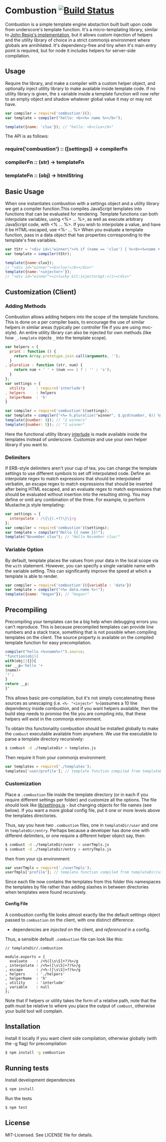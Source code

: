 # Combustion [![Build Status](https://secure.travis-ci.org/clux/combustion.png)](http://travis-ci.org/clux/combustion)
Combustion is a simple template engine abstaction built built upon code from underscore's template function. It's a micro-templating library, similar to [John Resig's implementation](http://ejohn.org/blog/javascript-micro-templating/), but it allows custom injection of helpers and the utility library of choice in a strict commonjs environment where globals are annihilated. It's dependency-free and tiny when it's main entry point is required, but for node it includes helpers for server-side compilation.

## Usage
Require the library, and make a compiler with a custom helper object, and optionally inject utility library to make available inside template code. If no utility library is given, the `$` variable inside a template function will now refer to an empty object and shadow whatever global value it may or may not have.

````javascript
var compiler = require('combustion')();
var template = compiler("hello: <b><%= name %></b>");

template({name: 'clux'}); // "hello: <b>clux</b>"
````

The API is as follows:
### require('combustion') :: ([settings]) -> compilerFn
### compilerFn :: (str) -> templateFn
### templateFn :: (obj) -> htmlString

## Basic Usage
When one instantiates combustion with a settings object and a utility library we get a compiler function.This compiles JavaScript templates into functions that can be evaluated for rendering. Template functions can both interpolate variables, using <%= … %>, as well as execute arbitrary JavaScript code, with <% … %>. If you wish to interpolate a value, and have it be HTML-escaped, use <%- … %> When you evaluate a template function, pass in a data object that has properties corresponding to the template's free variables.

````javascript
var tStr = "<div id=\"winner\"><% if (name == 'clux') { %><b><%=name + '!'%></b><% } else { %><i><%-'lucky ' + name%></i><% } %></div>";
var template = compiler(tStr);

template({name:clux});
// "<div id="winner"><b>clux!</b></div>"
template({name:'<injector>'});
// "<div id="winner"><i>lucky &lt;injector&gt;</i></div>"
````

## Customization (Client)
### Adding Methods
Combustion allows adding helpers into the scope of the template functions. This is done on a per compiler basis, to encourage the use of similar helpers in similar areas (typically per controller file if you are using mvc-style). An entire utility library can also be injected for own methods (like how `_.template` injects `_` into the template scope).

````javascript
var helpers = {
  print : function () {
    return Array.prototype.join.call(arguments, '');
  }
, pluralize : function (str, num) {
    return num + ' ' + (num === 1 ? : '' : 's');
  }
};
var settings = {
  utility     : require('interlude')
, helpers     : helpers
, helperName  : 'h'
}

var compiler = require('combustion')(settings);
var template = compiler("<%= h.pluralize("winner", $.gcd(number, 6)) %>");
template({number: 4}); // "2 winners"
template({number: 5}); // "1 winner"
````

Here the functional utility library [interlude](https://github.com/clux/interlude) is made available inside the templates instead of underscore. Customize and use your own helper library if you want to.

### Delimiters
If ERB-style delimiters aren't your cup of tea, you can change the template settings to use different symbols to set off interpolated code. Define an interpolate regex to match expressions that should be interpolated verbatim, an escape regex to match expressions that should be inserted after being HTML escaped, and an evaluate regex to match expressions that should be evaluated without insertion into the resulting string. You may define or omit any combination of the three. For example, to perform Mustache.js style templating:

````javascript
var settings = {
  interpolate : /\{\{(.+?)\}\}/g
};
var compiler = require('combustion')(settings);
var template = compiler("Hello {{ name }}!");
template("November clux"); // "Hello November clux!"
````

### Variable Option
By default, template places the values from your data in the local scope via the `with` statement. However, you can specify a single variable name with the variable setting. This can significantly improve the speed at which a template is able to render.

````javascript
var compiler = require('combustion')({variable : 'data'})
var template = compiler("<%= data.name %>!");
template({name: "Hogan"}); // "Hogan!"
````

## Precompiling
Precompiling your templates can be a big help when debugging errors you can't reproduce. This is because precompiled templates can provide line numbers and a stack trace, something that is not possible when compiling templates on the client. The source property is available on the compiled template function for easy precompilation.

````javascript
compiler("hello <%=name%>!").source;
"function(obj){
with(obj||{}){
var __p='hello '+
(name)+
'!';
}
return __p;
}"
````

This allows basic pre-compilation, but it's not simply concatenating these sources as unescaping (i.e. `<%- "<inject>" %>`)assumes a 10 line dependency inside combustion, and if you want helpers available, then the build step needs to _promise_ the file you are compiling into, that these helpers will exist in the commonjs environment.

To obtain this functionality combustion should be installed globally to make the `combust` executable available from anywhere. We use the executable to parse a template directory recursively:

````bash
$ combust -d ./templateDir > templates.js
````

Then require it from your commonjs environment:

````javascript
var templates = require('./templates');
templates['user/profile']; // template function compiled from templateDir/user/profile.html
````

### Customization
Place a `.combustion` file inside the template directory (or in each if you require different settings per folder) and customize all the options. The file should look like [lib/settings.js](https://github.com/clux/combustion/blob/master/lib/settings.js) - but changing objects for file names (see below). If you want a more global config file, put it one or more levels above the templates directories.

Thus, say you have two `.combustion` files, one in `templateDir/user` and one in `templateDir/entry`. Perhaps because a developer has done one with different delimiters, or one require a different helper object say, then:

````bash
$ combust -d ./templateDir/user  > userTmpls.js
$ combust -d ./templateDir/entry > entryTmpls.js
````

then from your cjs environment:

````javascript
var userTmpls = require('./userTmpls');
userTmpls['profile']; // template function compiled from templateDir/user/profile.html
````

Since each file now contains the templates from this folder this namespaces the templates by file rather than adding slashes in between directories when templates were found recursively.

#### Config File
A combustion config file looks almost exactly like the default settings object passed to `combustion` on the client, with one distinct difference:

- dependencies are _injected_ on the client, and _referenced_ in a config.

Thus, a sensible default `.combustion` file can look like this:

````
// templateDir/.combustion

module.exports = {
  evaluate    : /<%([\s\S]+?)%>/g
, interpolate : /<%=([\s\S]+?)%>/g
, escape      : /<%-([\s\S]+?)%>/g
, helpers     : './helpers'
, helperName  : 'h'
, utility     : 'interlude'
, variable    : null
};
````

Note that if helpers or utility takes the form of a relative path, note that the path must be relative to where you place the output of `combust`, otherwise your build tool will complain.

## Installation
Install it locally if you want client side compilation, otherwise globally (with the -g flag) for precompilation

````bash
$ npm install -g combustion
````

## Running tests
Install development dependencies

````bash
$ npm install
````

Run the tests

````bash
$ npm test
````

## License
MIT-Licensed. See LICENSE file for details.
